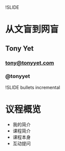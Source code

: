 !SLIDE 
# 从文盲到网盲 #

## Tony Yet ##
### tony@tonyyet.com ###
### @tonyyet ###



!SLIDE bullets incremental
# 议程概览 #

* 我的简介
* 课程简介
* 课程本身
* 互动提问


